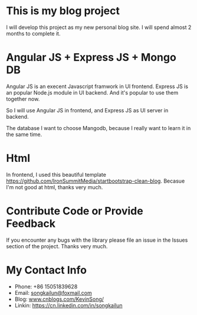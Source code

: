 # This is my blog project
I will develop this project as my new personal blog site. I will spend almost 2 months to complete it.

# Angular JS + Express JS + Mongo DB
Angular JS is an execent Javascript framwork in UI frontend. Express JS is an popular Node.js module in UI backend. 
And it's popular to use them together now. 

So I will use Angular JS in frontend, and Express JS as UI server in backend.

The database I want to choose Mangodb, because I really want to learn it in the same time.

# Html
In frontend, I used this beautiful template https://github.com/IronSummitMedia/startbootstrap-clean-blog.  Becasue I'm not good at html, thanks very much.

# Contribute Code or Provide Feedback
If you encounter any bugs with the library please file an issue in the Issues section of the project. Thanks very much.


# My Contact Info
* Phone: +86 15051839628
* Email: songkailun@foxmail.com
* Blog: www.cnblogs.com/KevinSong/
* Linkin: https://cn.linkedin.com/in/songkailun
